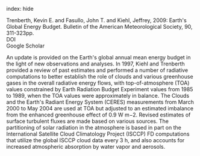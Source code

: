 index: hide

<div class="Citation">

  <div class="Citation-body">
    <div class="Citation-text">Trenberth, Kevin E. and Fasullo, John T. and Kiehl, Jeffrey, 2009: Earth's Global Energy Budget. <span class="Article-journal">Bulletin of the American Meteorological Society, </span><span class="Article-volume">90, </span>311-323pp.</div>
    <div class="Citation-links">
      <div class="CitationLink" data-href="https://doi.org/10.1175%2F2008BAMS2634.1">
        <div class="CitationLink-icon CitationLink-Doi"></div>
        <div class="CitationLink-text">DOI</div>
      </div>
      <div class="CitationLink" data-href="https://scholar.google.com/scholar?q=10.1175%2F2008BAMS2634.1">
        <div class="CitationLink-icon CitationLink-Scholar"></div>
        <div class="CitationLink-text">Google Scholar</div>
      </div>
    </div>
  </div>
</div>

An update is provided on the Earth's global annual mean energy budget in the light of new observations and analyses. In 1997, Kiehl and Trenberth provided a review of past estimates and performed a number of radiative computations to better establish the role of clouds and various greenhouse gases in the overall radiative energy flows, with top-of-atmosphere (TOA) values constrained by Earth Radiation Budget Experiment values from 1985 to 1989, when the TOA values were approximately in balance. The Clouds and the Earth's Radiant Energy System (CERES) measurements from March 2000 to May 2004 are used at TOA but adjusted to an estimated imbalance from the enhanced greenhouse effect of 0.9 W m−2. Revised estimates of surface turbulent fluxes are made based on various sources. The partitioning of solar radiation in the atmosphere is based in part on the International Satellite Cloud Climatology Project (ISCCP) FD computations that utilize the global ISCCP cloud data every 3 h, and also accounts for increased atmospheric absorption by water vapor and aerosols.

<div class="Citation-copy">

</div>